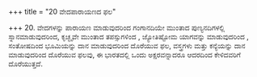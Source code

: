 +++
title = "20 ವೇದಪಾರಾಯಣದ ಫಲ"

+++
20. ವೇದಗಳನ್ನು ಪಾರಾಯಣ ಮಾಡುವುದರಿಂದ  ಗಂಗಾನದಿಯೇ ಮುಂತಾದ ಪುಣ್ಯನದಿಗಳಲ್ಲಿ ಸ್ನಾನಮಾಡುವುದರಿಂದ,  ಕೃಚ್ಛೃವೇ ಮುಂತಾದ ತಪಸ್ಸುಗಳಿಂದ , ಜ್ಯೋತಿಷ್ಟೋಮ ಯಾಗವನ್ನು ಮಾಡುವುದರಿಂದ , ಸಂತೋಷದಿಂದ ಭೂಮಿಯನ್ನು ದಾನ ಮಾಡುವುದರಿಂದ ದೊರೆಯುವ ಫಲ, ವಸ್ತ್ರಗಳು ಮತ್ತು ಕನ್ಯೆಯನ್ನು ದಾನ ಮಾಡುವುದರಿಂದ ದೊರೆಯುವ ಫಲವು, ಈ ಭಾರತದಲ್ಲಿ  ಒಂದು ಅಕ್ಷರವನ್ನಾದರೂ ಆದರದಿಂದ  ಕೇಳಿದವರಿಗೆ ದೊರೆಯುತ್ತದೆ.
